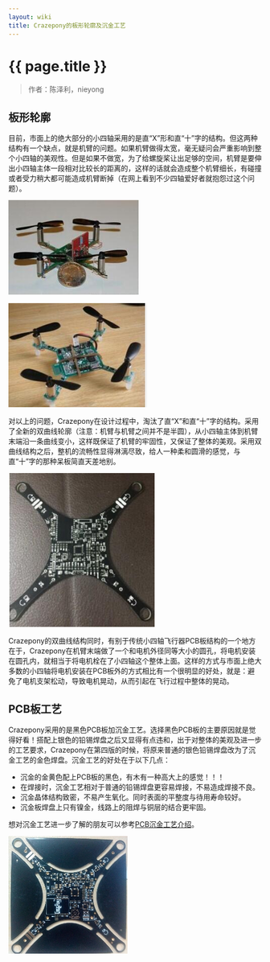```yaml
---
layout: wiki
title: Crazepony的板形轮廓及沉金工艺
---
```


# {{ page.title }}

> 作者：陈泽利，nieyong

## 板形轮廓
目前，市面上的绝大部分的小四轴采用的是直“X”形和直“十”字的结构。但这两种结构有一个缺点，就是机臂的问题。如果机臂做得太宽，毫无疑问会严重影响到整个小四轴的美观性。但是如果不做宽，为了给螺旋桨让出足够的空间，机臂是要伸出小四轴主体一段相对比较长的距离的，这样的话就会造成整个机臂细长，有碰撞或者受力稍大都可能造成机臂断掉（在网上看到不少四轴爱好者就抱怨过这个问题）。

![](/assets/img/construct-1.jpg)

![](/assets/img/construct-2.jpg)

对以上的问题，Crazepony在设计过程中，淘汰了直“X”和直“十”字的结构。采用了全新的双曲线轮廓（注意：机臂与机臂之间并不是半圆），从小四轴主体到机臂末端沿一条曲线变小，这样既保证了机臂的牢固性，又保证了整体的美观。采用双曲线结构之后，整机的流畅性显得淋漓尽致，给人一种柔和圆滑的感觉，与直“十”字的那种呆板简直天差地别。

![](/assets/img/construct-3.jpg)

Crazepony的双曲线结构同时，有别于传统小四轴飞行器PCB板结构的一个地方在于，Crazepony在机臂末端做了一个和电机外径同等大小的圆孔，将电机安装在圆孔内，就相当于将电机栓在了小四轴这个整体上面。这样的方式与市面上绝大多数的小四轴将电机安装在PCB板外的方式相比有一个很明显的好处，就是：避免了电机支架松动，导致电机晃动，从而引起在飞行过程中整体的晃动。


## PCB板工艺
Crazepony采用的是黑色PCB板加沉金工艺。选择黑色PCB板的主要原因就是觉得好看！搭配上银色的铅锡焊盘之后又显得有点违和，出于对整体的美观及进一步的工艺要求，Crazepony在第四版的时候，将原来普通的银色铅锡焊盘改为了沉金工艺的金色焊盘。沉金工艺的好处在于以下几点：

* 沉金的金黄色配上PCB板的黑色，有木有一种高大上的感觉！！！
* 在焊接时，沉金工艺相对于普通的铅锡焊盘更容易焊接，不易造成焊接不良。
* 沉金晶体结构致密，不易产生氧化。同时表面的平整度与待用寿命较好。
* 沉金板焊盘上只有镍金，线路上的阻焊与铜层的结合更牢固。

想对沉金工艺进一步了解的朋友可以参考[PCB沉金工艺介绍](http://wenku.baidu.com/link?url=wYNR9dDGjbYzkqjUrJP81ggfRUQ9uN5svOQ3frwVMLshIjIOs-mcKathG8T8HG-kVrS7ppmsi1QOmXuDXTEB_8865pvACRjk_Uf7DD3Zyze)。

![](/assets/img/construct-6.jpg)

